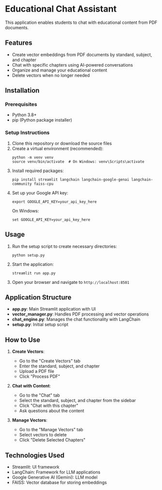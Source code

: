 # Educational Chat Assistant
This application enables students to chat with educational content from PDF documents.

## Features
- Create vector embeddings from PDF documents by standard, subject, and chapter
- Chat with specific chapters using AI-powered conversations
- Organize and manage your educational content
- Delete vectors when no longer needed

## Installation

### Prerequisites
- Python 3.8+
- pip (Python package installer)

### Setup Instructions
1. Clone this repository or download the source files
2. Create a virtual environment (recommended):
   ```
   python -m venv venv
   source venv/bin/activate  # On Windows: venv\Scripts\activate
   ```
3. Install required packages:
   ```
   pip install streamlit langchain langchain-google-genai langchain-community faiss-cpu
   ```
4. Set up your Google API key:
   ```
   export GOOGLE_API_KEY=your_api_key_here
   ```
   On Windows:
   ```
   set GOOGLE_API_KEY=your_api_key_here
   ```

## Usage
1. Run the setup script to create necessary directories:
   ```
   python setup.py
   ```
2. Start the application:
   ```
   streamlit run app.py
   ```
3. Open your browser and navigate to `http://localhost:8501`

## Application Structure
- **app.py**: Main Streamlit application with UI
- **vector_manager.py**: Handles PDF processing and vector operations
- **chat_engine.py**: Manages the chat functionality with LangChain
- **setup.py**: Initial setup script

## How to Use
1. **Create Vectors**: 
   - Go to the "Create Vectors" tab
   - Enter the standard, subject, and chapter
   - Upload a PDF file
   - Click "Process PDF"

2. **Chat with Content**:
   - Go to the "Chat" tab
   - Select the standard, subject, and chapter from the sidebar
   - Click "Chat with this chapter"
   - Ask questions about the content

3. **Manage Vectors**:
   - Go to the "Manage Vectors" tab
   - Select vectors to delete
   - Click "Delete Selected Chapters"

## Technologies Used
- Streamlit: UI framework
- LangChain: Framework for LLM applications
- Google Generative AI (Gemini): LLM model
- FAISS: Vector database for storing embeddings
